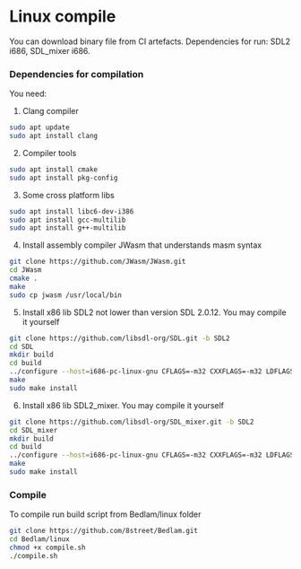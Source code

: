 # Linux compile

You can download binary file from CI artefacts. Dependencies for run: SDL2 i686, SDL_mixer i686.

### Dependencies for compilation

You need:

1. Clang compiler

```bash
sudo apt update
sudo apt install clang
```

2. Compiler tools

```bash
sudo apt install cmake
sudo apt install pkg-config
```

3. Some cross platform libs

```bash
sudo apt install libc6-dev-i386
sudo apt install gcc-multilib
sudo apt install g++-multilib
```

4. Install assembly compiler JWasm that understands masm syntax

```bash
git clone https://github.com/JWasm/JWasm.git 
cd JWasm 
cmake . 
make
sudo cp jwasm /usr/local/bin 
```

5. Install x86 lib SDL2 not lower than version SDL 2.0.12. You may compile it yourself

```bash
git clone https://github.com/libsdl-org/SDL.git -b SDL2
cd SDL
mkdir build
cd build
../configure --host=i686-pc-linux-gnu CFLAGS=-m32 CXXFLAGS=-m32 LDFLAGS=-m32
make
sudo make install
```

6. Install x86 lib SDL2_mixer. You may compile it yourself

```bash
git clone https://github.com/libsdl-org/SDL_mixer.git -b SDL2
cd SDL_mixer
mkdir build
cd build
../configure --host=i686-pc-linux-gnu CFLAGS=-m32 CXXFLAGS=-m32 LDFLAGS=-m32
make
sudo make install
```

### Compile

To compile run build script from Bedlam/linux folder 

```bash
git clone https://github.com/8street/Bedlam.git
cd Bedlam/linux
chmod +x compile.sh
./compile.sh
```
